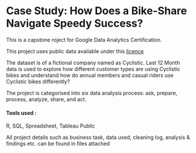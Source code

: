 # Case Study: How Does a Bike-Share Navigate Speedy Success?

This is a capstone roject for Google Data Analytics Certification.

This project uses public data available under this [licence](https://www.divvybikes.com/data-license-agreement)

The dataset is of a fictional company named as Cyclistic. Last 12 Month data is used to explore how different customer types are using Cyclistic bikes and understand how do annual members and casual riders use Cyclistic bikes differently?

The project is categorised into six data analysis process: ask, prepare, process, analyze, share, and act.

#### Tools used :

R, SQL, Spreadsheet, Tableau Public

All project details such as business task, data used, cleaning log, analysis & findings etc. can be found in files attached










